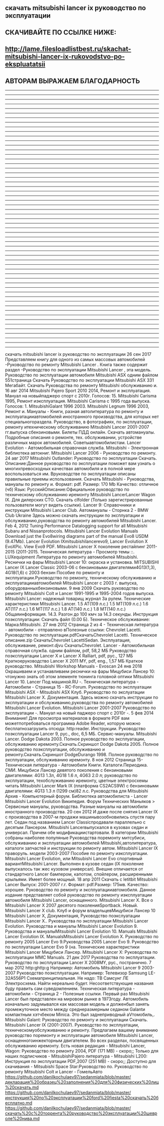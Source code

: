 скачать mitsubishi lancer ix руководство по эксплуатации
--------------------------------------------------
СКАЧИВАЙТЕ ПО ССЫЛКЕ НИЖЕ:
--------------------------------------------------
http://lame.filesloadlistbest.ru/skachat-mitsubishi-lancer-ix-rukovodstvo-po-ekspluatatsii
--------------------------------------------------
АВТОРАМ ВЫРАЖАЕМ БЛАГОДАРНОСТЬ
--------------------------------------------------
--------------------------------------------------
--------------------------------------------------
--------------------------------------------------
--------------------------------------------------
--------------------------------------------------
--------------------------------------------------
--------------------------------------------------
--------------------------------------------------
--------------------------------------------------
--------------------------------------------------
--------------------------------------------------
--------------------------------------------------
--------------------------------------------------
--------------------------------------------------
--------------------------------------------------
--------------------------------------------------
--------------------------------------------------
--------------------------------------------------
--------------------------------------------------
--------------------------------------------------
--------------------------------------------------
--------------------------------------------------
--------------------------------------------------
--------------------------------------------------
--------------------------------------------------
--------------------------------------------------
--------------------------------------------------
--------------------------------------------------
--------------------------------------------------
--------------------------------------------------
--------------------------------------------------
--------------------------------------------------
--------------------------------------------------
--------------------------------------------------
--------------------------------------------------
--------------------------------------------------
--------------------------------------------------
--------------------------------------------------
--------------------------------------------------
--------------------------------------------------
--------------------------------------------------
--------------------------------------------------
--------------------------------------------------
--------------------------------------------------
--------------------------------------------------
--------------------------------------------------
--------------------------------------------------
--------------------------------------------------
--------------------------------------------------
--------------------------------------------------
--------------------------------------------------
--------------------------------------------------
--------------------------------------------------
--------------------------------------------------
--------------------------------------------------
--------------------------------------------------
--------------------------------------------------
скачать mitsubishi lancer ix руководство по эксплуатации 26 сен 2017  Представляем книгу для одного из самых массовых автомобилей -Руководство по ремонту Mitsubishi Lancer . Книга также содержит раздел -Руководство по эксплуатации Mitsubishi Lancer , эта модель. Руководство по эксплуатации автомобиля Mitsubishi ASX одним файлом 551страница Скачать Руководство по эксплуатации Mitsubishi ASX 331 Мегабайт. Скачать Руководства по ремонту Mitsubishi обслуживанию и. 16 авг 2014  Mitsubishi Pajero Sport 2010 2014, Ремонт и эксплуатация. Мануал на новыйпаджеро спорт с 2010г. Голосов: 15. Mitsubishi Carisma 1995, Ремонт иэксплуатация. Mitsubishi Carisma c 1995 года выпуска. Голосов: 1. MitsubishiGalant 1996 2003. Mitsubishi Legnum 1996 2003, Ремонт и. Мануалы - Книги, разная автолитература по ремонту и эксплуатацииавтомобилей иностранного производства, для которых нет специальногораздела.  Руководство, в фотографиях, по эксплуатации, ремонту итехническому обслуживанию Mitsubishi Lancer 2001-2007 гг.выпуска сбензиновыми. Билеты ПДД онлайн. Скачать автомануалы. Подробные описания о ремонте, тех. обслуживании, устройстве различных марок автомобилей. Советыавтомобилистам. Lancer Evolution - Автомобильная справочная служба. Mitsubishi - Электронная библиотека автокниг. Mitsubishi Lancer 2006 - Руководство по ремонту. 24 авг 2017  Mitsubishi Outlander: Руководство по эксплуатации Скачать. Описание:Данное руководство по эксплуатации поможет вам узнать о многихпревосходных качествах автомобиля и в полной мере воспользоваться им. Вруководстве по эксплуатации описаны правильные приемы использования. Скачать Mitsubishi - Руководства, мануалы по ремонту и. Формат: pdf. Размер: 170 Mb Качество: отличное (чб) Язык: РусскийОписание:Официальное руководство по техническому обслуживанию иремонту Mitsubishi LancerLancer Wagon IX. Для дилерских СТО. Скачать сIfolder (Только зарегистрированные пользователи могут видеть ссылки). Lancer 9: Справочники и инструкции  Mitsubishi Lancer Club. Автомануалы - Сторнка 2 - BMW Club Ukraine
Здесь можно скачать инструкции по эксплуатации и обслуживанию,руководства по ремонту автомобилей Mitsubishi Lancer. Feb 4, 2012  Tuning Performance Datalogging support for all Mitsubishi Subaru and Nissanprotocols.  Mitsubishi Lancer Evolution Manuals  Download just the Evo8wiring diagrams part of the manual Evo8 USDM (9.47Mb). Lancer Evolution IXmitsubishilancerevo9, Lancer Evolution X EvoXPic. View Evo9 PDF. Mitsubishi Lancer X поколение рестайлинг 2011-2015 (2011-2015. Техническая литература - Просмотр темы ::. LUXequipment  Литература по ремонту автомобилей Mitsubishi. Реснички на фары Mitsubishi Lancer 10: окраска и установка. MITSUBISHI Lancer IX  Lancer Classic 2003-06 с бензиновыми двигателями4G13(1,3), 4G18(1,6) c 2003 бензин Пособие по ремонту и эксплуатации.Руководство по ремонту, техническому обслуживанию и эксплуатацииавтомобилей Mitsubishi Lancer с 2003 г. выпуска, оборудованныхбензиновыми. 9 янв 2009  Скачать руководство по ремонту Mitsubishi Colt и Lancer 1991-1995 и 1995-2004 годов выпуска. Mitsubishi Lancer: надежный товарищ  журнал За рулем. Технические характеристики Mitsubishi Lancer. 1.5 АТ(109 л.с.) 1.5 МТ(109 л.с.) 1.6 АТ(117 л.с.) 1.6 МТ(117 л.с.) 1.8 АТ(140 л.с.) 1.8 МТ(140 л.с.) Общаяинформация. 14.3. Разгон до 100 кмч за 14.3 секунды. Инструкция поэксплуатации: Скачать файл (0.00 Б). Техническое обслуживание: Марка:Mitsubishi. 27 янв 2012  Страница 2 из 4 - Техническая литература - автомобили - отправлено вПолезные ссылки: Chevrolet Lacetti. Руководство по эксплуатации.pdfСкачатьChevrolet Lacetti. Техническое описание.zip СкачатьChevrolet LacettiSedan. Эксплуатация, обслуживание, ремонт.djvu СкачатьChevrolet. Lancer - Автомобильная справочная служба. одним файлом, pdf, 58,2 МБ  Руководство поэксплуатации Lancer X и Lancer X Ralliart, pdf, рус., 127 МБ  Краткоеруководство Lancer X 2011 MY, pdf, eng., 1,57 МБ  Краткое руководство. Mitsubishi Workshop Manuals - Evoscan
24 янв 2018  Окрашиваем и устанавливаем реснички на фары Мицубиси Лансер 10: чтонужно знать об этом элементе тюнинга головной оптики Mitsubishi Lancer 10. Lancer  Под машиной.RU -. Техническая литература - Автомобили - Страница 15 - RC-Forum. Руководство по эксплуатации Mitsubishi ASX - Mitsubishi ASX Клуб. Руководство по экслуатации Mitsubishi Lancer X.  Документация. Здесь можно скачать инструкции по эксплуатации и обслуживанию,руководства по ремонту автомобилей Mitsubishi Lancer Evolution. Mitsubishi Lancer 2001-2007 Руководство по эксплуатации -. Мануал на новый паджеро спорт с 2010г -. 5 фев 2014  Внимание! Для просмотра материалов в формате PDF вам можетпотребоваться программа Adobe Reader, которую можно бесплатнозагрузить отсюда: http:reader. Инструкции. Руководство поэксплуатации Lancer 9, рус., doc, 6,5 МБ. Сервис-мануалы. Mitsubishi Lancer. Dodge Dakota 2003. Полное руководство по эксплуатации, обслуживанию иремонту.Скачать.Cкриншот Dodge Dakota 2005. Полное руководство поэксплуатации, обслуживанию и ремонту.Скачать.Cкриншот DodgeDurango 1998. Полное руководство по эксплуатации, обслуживанию иремонту. 8 ноя 2012  Страница 15- Техническая литература - Автомобили Книги. Каталоги.Периодика. СМИ. Мицубиси Лансер девятого поколения с бензиновыми двигателями: 4G13 1.3л, 4G18 1.6 л, 4G63 2.0 л; руководство по эксплуатации, техобслуживанию иремонту, цветные электросхемы читать  Mitsubishi Lancer Mark IX (платформа CS2ACS9W) с бензиновыми двигателями: 4G13 1.3 л (1299 см)82 л.с. Руководства для Mitsubishi Архив - Компьютерный форум. Библиотека автомобилиста - Lancer
Mitsubishi Lancer Evolution  Википедия. Форум Технических Маньяков > Сервисные мануалы, руководства. Разные мануалы на автомобили иностранного производства. 20 сен 2012  И даже после снятия Lancer IX с производства в 2007-м продажи машинывозобновились спустя пару лет. Седан под названием Lancer Classicпродавали параллельно с десятым Лансером. Mitsubishi Lancerвыпускался в кузовах седан и универсал. Причем обе модификациистартовали. В категории Mitsubishi собраны наиболее популяные Руководства поремонту митсубиси, обслуживанию и эксплуатации автомобилей Mitsubishi,автолитература, каталоги запчастей и инструкции по ремонту автом. Mitsubishi Lancer IX праворуль. модели 2003-2007 Пособие по ремонту иэксплуатации. Mitsubishi Lancer Evolution, или Mitsubishi Lancer Evo  спортивный вариантMitsubishi Lancer. Выполнен в кузове седан (IX поколение выпускалось так жес кузовом универсал). Внешне отличается от стандартного Lancer бампером, капотом, спойлером, расширенными крыльями. Имеет более мощный. 18 апр 2011  Скачать c letitbit Mitsubishi Lancer Выпуск: 2001-2007 г.г. Формат: pdf.Размер: 175мв. Качество: хорошее. Руководство по ремонту и эксплуатацииавтомобиля. Данное издание представляет собой руководство по ремонту иэксплуатации автомобиля Mitsubishi Lancer, оснащенного. Mitsubishi Lancer X. Все о Mitsubishi Lancer X 2007 десятого поколенияSportback. Новый. Mitsubishi Lancer X club. Клуб и форум владельцевМицубиси Лансер 10 Mitsubishi Lancer X, Документация, Руководство поэкслуатации Mitsubishi Lancer X.. Руководства по эксплуатации Mitsubishi Lancer Evolution. Руководства и мануалы Mitsubishi Lancer Evolution 9. Руководства и мануалыMitsubishi Lancer Evolution 10. Manuals Mitsubishi Lancer Evolution IX. ManualsMitsubishi Lancer Evolution X. Руководство по ремонту 2005 Lancer Evo 9.Руководства 2005 Lancer Evo 9. Руководство по эксплуатации Lancer Evo 9 (на. Технические характеристики Mitsubishi Lancer  Мицубиси Лансер. Mitsubishi Lancer X: Руководства по эксплуатации  MMC Manuals. 21 дек 2017  Руководства по эксплуатации. Руководство по эксплуатации Lancer X 2008MY, рус., постранично. 7 мар 2012  http:ghttp:g
Например: Автомобиль Mitsubishi Lancer 9 2003-2007 Руководство поэксплуатации. Например: Телевизор Samsung LE-32A556P1 Схемапринципиальная. Не надо: ТВ Самсунг ЛЕ Электросхема. Найти нереально будет. Несоответствующие названия буду править сам суведомлением. Техническая литература - автомобили - Страница 2 - Полезные ссылки. Первый раз Mitsubishi Lancer был представлен на мировом рынке в 1973году. Автомобиль изначально задумывался как массовая модель и долженбыл занять промежуточное место между среднеразмерным седаном Galantи компактным хэтчбеком Minica. Это был заднеприводный аVтомобиль,. Mitsubishi Galant: Руководство по ремонту и эксплуатации Скачать. Mitsubishi Lancer IX (2001-2007). Руководство по эксплуатации, техническомуобслуживанию и ремонту. Предлагаем вашему вниманию руководство поремонту и эксплуатации автомобиля Mitsubishi Lancer, оснащенногоинжекторным двигателем. Во всех разделах, посвященных обслуживанию иремонту. Есть новая редакция - Mitsubishi Lancer, Wagon: Руководство по ремонту 2004, PDF (171 MB) - скоро;; Только для наших подписчиков - MitsubishiPajero  литература - Mitsubishi L200: Инструкция по эксплуатации PDF,2007 (251 MB) - скоро;; Доступно для скачивания - Mitsubishi Space Star:Руководство по. Руководство по ремонту Mitsubishi Colt и Lancer  - ГомельАвто
https://github.com/danilkochulaev97/sedanmiata/blob/master/декларация%20образец%20заполнения%20для%20физических%20лиц%20скачать.md
https://github.com/danilkochulaev97/sedanmiata/blob/master/инструкция%20по%20эксплуатации%20ford%20fiesta%20скачать%20бесплатно.md
https://github.com/danilkochulaev97/sedanmiata/blob/master/скачать%20с%20торрента%20руководство%20эксплуатации%20шевроле%20нива.md